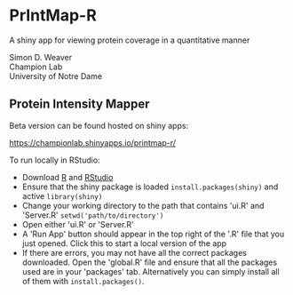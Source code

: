 # PrIntMap-R
A shiny app for viewing protein coverage in a quantitative manner  

Simon D. Weaver  
Champion Lab  
University of Notre Dame  

## Protein Intensity Mapper

Beta version can be found hosted on shiny apps:  

https://championlab.shinyapps.io/printmap-r/


To run locally in RStudio:
 * Download [R](https://www.r-project.org/) and [RStudio](https://www.rstudio.com/products/rstudio/download/)
 * Ensure that the shiny package is loaded `install.packages(shiny)` and active `library(shiny)`
 * Change your working directory to the path that contains 'ui.R' and 'Server.R' `setwd('path/to/directory')`
 * Open either 'ui.R' or 'Server.R'
 * A 'Run App' button should appear in the top right of the '.R' file that you just opened. Click this to start a local version of the app
 * If there are errors, you may not have all the correct packages downloaded. Open the 'global.R' file and ensure that all the packages used are in your 'packages' tab. Alternatively you can simply install all of them with `install.packages()`.
